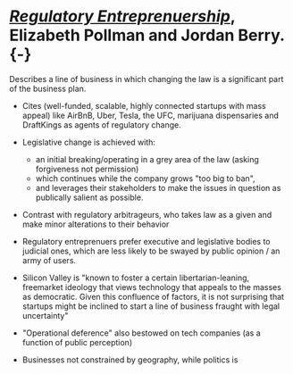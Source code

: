 # [_Regulatory Entreprenuership_](https://poseidon01.ssrn.com/delivery.php?ID=873102088082120001102020087085085071063022072087058011076073015078082012067084103014062000018022024047055081014014027120079104107069090006054118105113080069013006060020071008121120001023002007109068124091089125008067016011095124064092119122064121088&EXT=pdf), Elizabeth Pollman and Jordan Berry. {-}

Describes a line of business in which changing the law is a significant part of the business plan. 

- Cites (well-funded, scalable, highly connected startups with mass appeal) like AirBnB, Uber, Tesla, the UFC, marijuana dispensaries and DraftKings as agents of regulatory change. 

- Legislative change is achieved with:
    -  an initial breaking/operating in a grey area of the law (asking forgiveness not permission)
    - which continues while the company grows "too big to ban", 
    - and leverages their stakeholders to make the issues in question as publically salient as possible. 

- Contrast with regulatory arbitrageurs, who takes law as a given and make minor alterations to their behavior
- Regulatory entreprenuers prefer executive and legislative bodies to judicial ones, which are less likely to be swayed by public opinion / an army of users. 
- Silicon Valley is "known to foster a certain libertarian-leaning, freemarket ideology that views technology that appeals to the masses as
democratic. Given this confluence of factors, it is not surprising that
startups might be inclined to start a line of business fraught with legal
uncertainty" 
- "Operational deference" also bestowed on tech companies (as a function of public perception)
- Businesses not constrained by geography, while politics is 
